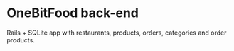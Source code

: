 # OneBitFood back-end

Rails + SQLite app with restaurants, products, orders, categories and order products.